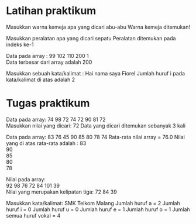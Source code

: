 # Latihan praktikum
Masukkan warna kemeja apa yang dicari
abu-abu
Warna kemeja ditemukan!


Masukkan peralatan apa yang dicari
sepatu
Peralatan ditemukan pada indeks ke-1


Data pada array : 99	102	110	200	1	
Data terbesar dari array adalah 200


Masukkan sebuah kata/kalimat : Hai nama saya Fiorel
Jumlah huruf i pada kata/kalimat di atas adalah 2


# Tugas praktikum
Data pada array: 
74	98	72	74	72	90	81	72	
Masukkan nilai yang dicari: 
72
Data yang dicari ditemukan sebanyak 3 kali


Data pada array: 
83	76	45	90	85	80	78	74
Rata-rata nilai array = 76.0
Nilai yang di atas rata-rata adalah : 
83	
90	
85	
80	
78	


Nilai pada array: 	
92	98	76	72	84	101	39	
Nilai yang merupakan kelipatan tiga: 
72
84
39


Masukkan kata/kalimat: SMK Telkom Malang
Jumlah huruf a = 2
Jumlah huruf i = 0
Jumlah huruf u = 0
Jumlah huruf e = 1
Jumlah huruf o = 1
Jumlah semua huruf vokal = 4


